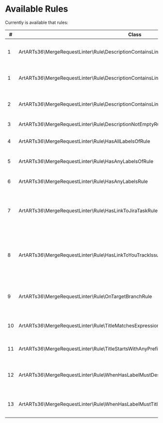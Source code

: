 # Available Rules

Currently is available that rules:

| # | Class | Description |
| ------------ | ------------ | ------------ |
| 1 | ArtARTs36\MergeRequestLinter\Rule\DescriptionContainsLinkOfAnyDomainsRule | Merge Request must contain links of any {domains}. |
| 1 | ArtARTs36\MergeRequestLinter\Rule\DescriptionContainsLinkOfAnyDomainsRule | Merge Request must contain links of any {domains}. |
| 2 | ArtARTs36\MergeRequestLinter\Rule\DescriptionContainsLinksOfAllDomainsRule | Merge Request must contain links of all {domains}. |
| 3 | ArtARTs36\MergeRequestLinter\Rule\DescriptionNotEmptyRule | Description must fill. |
| 4 | ArtARTs36\MergeRequestLinter\Rule\HasAllLabelsOfRule | Merge Request must have all {labels} |
| 5 | ArtARTs36\MergeRequestLinter\Rule\HasAnyLabelsOfRule | Merge Request must have any {labels}. |
| 6 | ArtARTs36\MergeRequestLinter\Rule\HasAnyLabelsRule | Merge Request must have any labels. |
| 7 | ArtARTs36\MergeRequestLinter\Rule\HasLinkToJiraTaskRule | The description must have a link to Jira on a {domain} with {projectCode}. |
| 8 | ArtARTs36\MergeRequestLinter\Rule\HasLinkToYouTrackIssueRule | The description must have a link to YouTrack issue on a {domain} with {projectCode}. |
| 9 | ArtARTs36\MergeRequestLinter\Rule\OnTargetBranchRule | Apply another rule if the target branch equals {targetBranch}. |
| 10 | ArtARTs36\MergeRequestLinter\Rule\TitleMatchesExpressionRule | The title must match the expression: {regex} |
| 11 | ArtARTs36\MergeRequestLinter\Rule\TitleStartsWithAnyPrefixRule | The title must starts with any {prefixes} |
| 12 | ArtARTs36\MergeRequestLinter\Rule\WhenHasLabelMustDescriptionContainsLinkOfAnyDomainsRule | When has label must description contains link of any {domains}. |
| 13 | ArtARTs36\MergeRequestLinter\Rule\WhenHasLabelMustTitleStartsWithRule | When has label must title starts with {prefix}. |